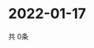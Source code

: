 # 2022-01-17
  共 0条

  <!-- BEGIN -->
  <!-- 最后更新时间Mon Jan 17 2022 04:06:47 GMT+0000 (Coordinated Universal Time) -->
  
  <!-- END -->
  
  